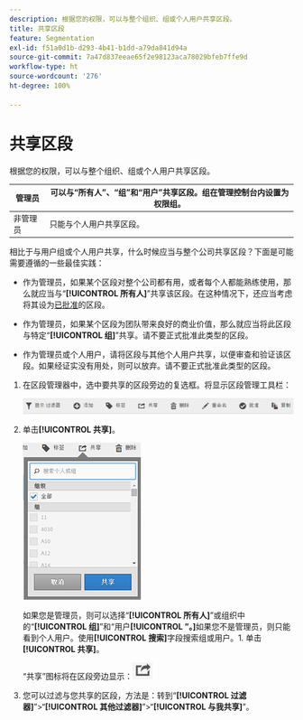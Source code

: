 ```yaml
---
description: 根据您的权限，可以与整个组织、组或个人用户共享区段。
title: 共享区段
feature: Segmentation
exl-id: f51a0d1b-d293-4b41-b1dd-a79da841d94a
source-git-commit: 7a47d837eeae65f2e98123aca78029bfeb7ffe9d
workflow-type: ht
source-wordcount: '276'
ht-degree: 100%

---
```


# 共享区段

根据您的权限，可以与整个组织、组或个人用户共享区段。

| 管理员 | 可以与“所有人”、“组”和“用户”共享区段。组在管理控制台内设置为权限组。 |
|---|---|
| 非管理员 | 只能与个人用户共享区段。 |

相比于与用户组或个人用户共享，什么时候应当与整个公司共享区段？下面是可能需要遵循的一些最佳实践：

* 作为管理员，如果某个区段对整个公司都有用，或者每个人都能熟练使用，那么就应当与“**[!UICONTROL 所有人]**”共享该区段。在这种情况下，还应当考虑将其设为[已批准](/help/components/segmentation/segmentation-workflow/seg-approve.md)的区段。

* 作为管理员，如果某个区段为团队带来良好的商业价值，那么就应当将此区段与特定“**[!UICONTROL 组]**”共享。请不要正式批准此类型的区段。
* 作为管理员或个人用户，请将区段与其他个人用户共享，以便审查和验证该区段。如果经证实没有用处，则可以放弃。请不要正式批准此类型的区段。

1. 在区段管理器中，选中要共享的区段旁边的复选框。将显示区段管理工具栏：

   ![](assets/segment_mgmt_toolbar.png)

1. 单击&#x200B;**[!UICONTROL 共享]**。

   ![](assets/sharing_segments.png)

   如果您是管理员，则可以选择“**[!UICONTROL 所有人]**”或组织中的“**[!UICONTROL 组]**”和“用户&#x200B;**[!UICONTROL ”。]**&#x200B;如果您不是管理员，则只能看到个人用户。使用&#x200B;**[!UICONTROL 搜索]**&#x200B;字段搜索组或用户。1. 单击&#x200B;**[!UICONTROL 共享]**。

   “共享”图标将在区段旁边显示：![](assets/share_icon.png)

1. 您可以过滤与您共享的区段，方法是：转到“**[!UICONTROL 过滤器]**”>“**[!UICONTROL 其他过滤器]**”>“**[!UICONTROL 与我共享]**”。
